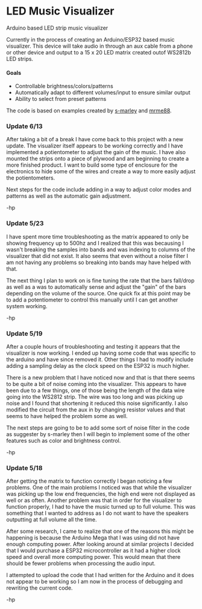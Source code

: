 # LED Music Visualizer
Arduino based LED strip music visualizer

Currently in the process of creating an Arduino/ESP32 based music visualizer. This device will take audio in through an aux cable from a phone or other device and output to a 15 x 20 LED matrix created outof WS2812b LED strips.

#### Goals
- Controllable brightness/colors/patterns
- Automatically adapt to different volumes/input to ensure similar output 
- Ability to select from preset patterns

The code is based on examples created by [s-marley](https://github.com/s-marley/ESP32_FFT_VU) and [mrme88](https://github.com/mrme88/Arduino-Audio-Visualizer).

### Update 6/13
After taking a bit of a break I have come back to this project with a new update. The visualizer itself appears to be working correctly and I have implemented a potientometer to adjust the gain of the music. I have also mounted the strips onto a piece of plywood and am beginning to create a more finished product. I want to build some type of enclosure for the electronics to hide some of the wires and create a way to more easily adjust the potientometers. 

Next steps for the code include adding in a way to adjust color modes and patterns as well as the automatic gain adjustment. 

-hp

### Update 5/23
I have spent more time troubleshooting as the matrix appeared to only be showing frequency up to 500hz and I realized that this was becausing I wasn't breaking the samples into bands and was indexing to columns of the visualizer that did not exist. It also seems that even without a noise filter I am not having any problems so breaking into bands may have helped with that. 

The next thing I plan to work on is fine tuning the rate that the bars fall/drop as well as a was to automatically sense and adjust the "gain" of the bars depending on the volume of the source. One quick fix at this point may be to add a potentiometer to control this manually until I can get another system working. 

-hp

### Update 5/19
After a couple hours of troubleshooting and testing it appears that the visualizer is now working. I ended up having some code that was specific to the arduino and have since removed it. Other things I had to modify include adding a sampling delay as the clock speed on the ESP32 is much higher. 

There is a new problem that I have noticed now and that is that there seems to be quite a bit of noise coming into the visualizer. This appears to have been due to a few things, one of those being the length of the data wire going into the WS2812 strip. The wire was too long and was picking up noise and I found that shortening it reduced this noise significantly. I also modified the circuit from the aux in by changing resistor values and that seems to have helped the problem some as well. 

The next steps are going to be to add some sort of noise filter in the code as suggester by s-marley then I will begin to implement some of the other features such as color and brightness control.

-hp

### Update 5/18
After getting the matrix to function correctly I began noticing a few problems. One of the main problems I noticed was that while the visualizer was picking up the low end frequencies, the high end were not displayed as well or as often. Another problem was that in order for the visualizer to function properly, I had to have the music turned up to full volume. This was something that I wanted to address as I do not want to have the speakers outputting at full volume all the time. 

After some research, I came to realize that one of the reasons this might be happening is because the Arduino Mega that I was using did not have enough computing power. After looking around at similar projects I decided that I would purchase a ESP32 microcontroller as it had a higher clock speed and overall more computing power. This would mean that there should be fewer problems when processing the audio input. 

I attempted to upload the code that I had written for the Arduino and it does not appear to be working so I am now in the process of debugging and rewriting the current code. 

-hp
